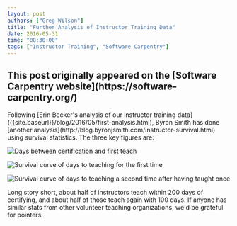 ```yaml
---
layout: post
authors: ["Greg Wilson"]
title: "Further Analysis of Instructor Training Data"
date: 2016-05-31
time: "08:30:00"
tags: ["Instructor Training", "Software Carpentry"]
---
```


<h2>This post originally appeared on the [Software Carpentry website](https://software-carpentry.org/)</h2>
Following [Erin Becker's analysis of our instructor training data]({{site.baseurl}}/blog/2016/05/first-analysis.html),
Byron Smith has done [another analysis](http://blog.byronjsmith.com/instructor-survival.html)
using survival statistics.
The three key figures are:

![Days between certification and first teach](http://blog.byronjsmith.com/static/images/swc-survival-taught-first-hist.png)

![Survival curve of days to teaching for the first time](http://blog.byronjsmith.com/static/images/swc-survival-taught-first-curve.png)

![Survival curve of days to teaching a second time after having taught once](http://blog.byronjsmith.com/static/images/swc-survival-taught-second-curve.png)

Long story short,
about half of instructors teach within 200 days of certifying,
and about half of those teach again with 100 days.
If anyone has similar stats from other volunteer teaching organizations,
we'd be grateful for pointers.
